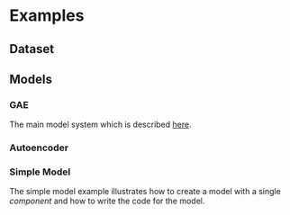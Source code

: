 # Examples

## Dataset

## Models

### GAE
The main model system which is described [here](gae).

### Autoencoder

### Simple Model

The simple model example illustrates how to create a model with a single *component* and how to write the code for the model.

